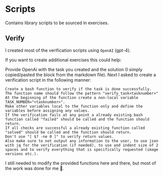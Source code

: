 # Scripts

Contains library scripts to be sourced in exercises.

## Verify

I created most of the verification scripts using `OpenAI` (gpt-4).

If you want to create additional exercises this could help:

Provide OpenAi with the task you created and the solution (I simply copied/pasted the block from the markdown file).
Next I asked to create a verification script in the following manner:

```text
Create a bash function to verify if the task is done successfully.
The function name should follow the pattern "verify_task<tasknumber>"
At the beginning of the function create a non-local variable TASK_NUMBER="<tasknumber>".
Make other variables local to the function only and define the variables before assigning any values.
If the verification fails at any point a already existing bash function called "failed" should be called and the function should return.
If all checks are successful a already existing function called "solved" should be called and the function should return.
Don't use "[ $? -ne 0 ]" to verify return values.
Also make sure to not output any information to the user, to use json with jq for the verification (if needed), to use and indent size of 2 spaces and to verify everything that is specifically requested (image versions etc.).
```

I still needed to modify the provided functions here and there, but most of the work was done for me 🦥.
